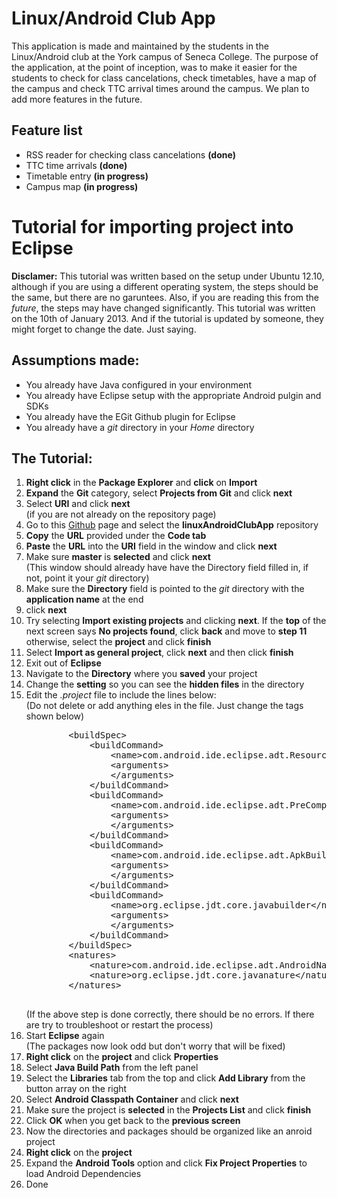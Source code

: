 <h1>Linux/Android Club App</h1>
<p>This application is made and maintained by the students in the Linux/Android club at the York campus of Seneca College.  The purpose of the application, at the point of inception, was to make it easier for the students to check for class cancelations, check timetables, have a map of the campus and check TTC arrival times around the campus.  We plan to add more features in the future.</p>
<h2>Feature list</h2>
<ul>
	<li>RSS reader for checking class cancelations <strong>(done)</strong></li>
	<li>TTC time arrivals <strong>(done)</strong></li>
	<li>Timetable entry <strong>(in progress)</strong></li>
	<li>Campus map <strong>(in progress)</strong></li>
</ul>
<h1>Tutorial for importing project into Eclipse</h1>
<p><strong>Disclamer:</strong> This tutorial was written based on the setup under Ubuntu 12.10, although if you are using a different operating system, the steps should be the same, but there are no garuntees. Also, if you are reading this from the <em>future</em>, the steps may have changed significantly. This tutorial was written on the 10th of January 2013.  And if the tutorial is updated by someone, they might forget to change the date.  Just saying.</p>
<h2>Assumptions made:</h2>
<ul>
	<li>You already have Java configured in your environment</li>
	<li>You already have Eclipse setup with the appropriate Android pulgin and SDKs</li>
	<li>You already have the EGit Github plugin for Eclipse</li>
	<li>You already have a <em>git</em> directory in your <em>Home</em> directory</li>
</ul>
<h2>The Tutorial:</h2>
<ol>
	<li><strong>Right click</strong> in the <strong>Package Explorer</strong> and <strong>click</strong> on <strong>Import</strong></li>
	<li><strong>Expand</strong> the <strong>Git</strong> category, select <strong>Projects from Git</strong> and click <strong>next</strong></li>
	<li>Select <strong>URI</strong> and click <strong>next</strong></li>
	(if you are not already on the repository page)
	<li>Go to this <a href="http://github.com/linuxandroidclub?tab=repositories">Github</a> page and select the <strong>linuxAndroidClubApp</strong> repository</li>
	<li><strong>Copy</strong> the <strong>URL</strong> provided under the <strong>Code tab</strong></li>
	<li><strong>Paste</strong> the <strong>URL</strong> into the <strong>URI</strong> field in the window and click <strong>next</strong></li>
	<li>Make sure <strong>master</strong> is <strong>selected</strong> and click <strong>next</strong></li>
	(This window should already have have the Directory field filled in, if not, point it your <em>git</em> directory)
	<li>Make sure the <strong>Directory</strong> field is pointed to the <em>git</em> directory with the <strong>application name</strong> at the end</li>
	<li>click <strong>next</strong></li>
	<li>Try selecting <strong>Import existing projects</strong> and clicking <strong>next</strong>. If the <strong>top</strong> of the next screen says <strong>No projects found</strong>, click <strong>back</strong> and move to <strong>step 11</strong> otherwise, select the <strong>project</strong> and click <strong>finish</strong></li>
	<li>Select <strong>Import as general project</strong>, click <strong>next</strong> and then click <strong>finish</strong></li>
	<li>Exit out of <strong>Eclipse</strong></li>
	<li>Navigate to the <strong>Directory</strong> where you <strong>saved</strong> your project</li>
	<li>Change the <strong>setting</strong> so you can see the <strong>hidden files</strong> in the directory</li>
	<li>Edit the <em>.project</em> file to include the lines below:</li>
	(Do not delete or add anything eles in the file. Just change the tags shown below)
	<pre>
		&lt;buildSpec&gt;
			&lt;buildCommand&gt;
				&lt;name&gt;com.android.ide.eclipse.adt.ResourceManagerBuilder&lt;/name&gt;
				&lt;arguments&gt;
				&lt;/arguments&gt;
			&lt;/buildCommand&gt;
			&lt;buildCommand&gt;
				&lt;name&gt;com.android.ide.eclipse.adt.PreCompilerBuilder&lt;/name&gt;
				&lt;arguments&gt;
				&lt;/arguments&gt;
			&lt;/buildCommand&gt;
			&lt;buildCommand&gt;
				&lt;name&gt;com.android.ide.eclipse.adt.ApkBuilder&lt;/name&gt;
				&lt;arguments&gt;
				&lt;/arguments&gt;
			&lt;/buildCommand&gt;
			&lt;buildCommand&gt;
				&lt;name&gt;org.eclipse.jdt.core.javabuilder&lt;/name&gt;
				&lt;arguments&gt;
				&lt;/arguments&gt;
			&lt;/buildCommand&gt;
		&lt;/buildSpec&gt;
		&lt;natures&gt;
			&lt;nature&gt;com.android.ide.eclipse.adt.AndroidNature&lt;/nature&gt;
			&lt;nature&gt;org.eclipse.jdt.core.javanature&lt;/nature&gt;
		&lt;/natures&gt;
	</pre>
	(If the above step is done correctly, there should be no errors.  If there are try to troubleshoot or restart the process)
	<li>Start <strong>Eclipse</strong> again</li>
	(The packages now look odd but don't worry that will be fixed)
	<li><strong>Right click</strong> on the <strong>project</strong> and click <strong>Properties</strong></li>
	<li>Select <strong>Java Build Path</strong> from the left panel</li>
	<li>Select the <strong>Libraries</strong> tab from the top and click <strong>Add Library</strong> from the button array on the right</li>
	<li>Select <strong>Android Classpath Container</strong> and click <strong>next</strong></li>
	<li>Make sure the project is <strong>selected</strong> in the <strong>Projects List</strong> and click <strong>finish</strong></li>
	<li>Click <strong>OK</strong> when you get back to the <strong>previous screen</strong></li>
	<li>Now the directories and packages should be organized like an anroid project</li>
	<li><strong>Right click</strong> on the <strong>project</strong></li>
	<li>Expand the <strong>Android Tools</strong> option and click <strong>Fix Project Properties</strong> to load Android Dependencies</li>
	<li>Done</li>
</ol>
